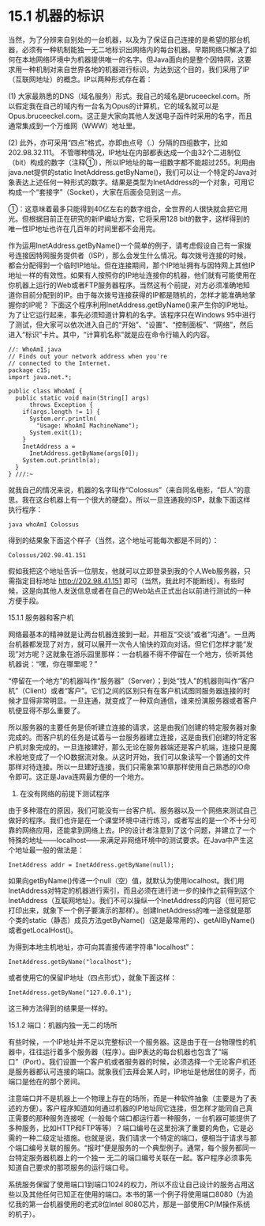 # 15.1 机器的标识

当然，为了分辨来自别处的一台机器，以及为了保证自己连接的是希望的那台机器，必须有一种机制能独一无二地标识出网络内的每台机器。早期网络只解决了如何在本地网络环境中为机器提供唯一的名字。但Java面向的是整个因特网，这要求用一种机制对来自世界各地的机器进行标识。为达到这个目的，我们采用了IP（互联网地址）的概念。IP以两种形式存在着：

(1) 大家最熟悉的DNS（域名服务）形式。我自己的域名是bruceeckel.com。所以假定我在自己的域内有一台名为Opus的计算机，它的域名就可以是Opus.bruceeckel.com。这正是大家向其他人发送电子函件时采用的名字，而且通常集成到一个万维网（WWW）地址里。

(2) 此外，亦可采用“四点”格式，亦即由点号（.）分隔的四组数字，比如202.98.32.111。
不管哪种情况，IP地址在内部都表达成一个由32个二进制位（bit）构成的数字（注释①），所以IP地址的每一组数字都不能超过255。利用由java.net提供的static InetAddress.getByName()，我们可以让一个特定的Java对象表达上述任何一种形式的数字。结果是类型为InetAddress的一个对象，可用它构成一个“套接字”（Socket），大家在后面会见到这一点。

①：这意味着最多只能得到40亿左右的数字组合，全世界的人很快就会把它用光。但根据目前正在研究的新IP编址方案，它将采用128 bit的数字，这样得到的唯一性IP地址也许在几百年的时间里都不会用完。

作为运用InetAddress.getByName()一个简单的例子，请考虑假设自己有一家拨号连接因特网服务提供者（ISP），那么会发生什么情况。每次拨号连接的时候，都会分配得到一个临时IP地址。但在连接期间，那个IP地址拥有与因特网上其他IP地址一样的有效性。如果有人按照你的IP地址连接你的机器，他们就有可能使用在你机器上运行的Web或者FTP服务器程序。当然这有个前提，对方必须准确地知道你目前分配到的IP。由于每次拨号连接获得的IP都是随机的，怎样才能准确地掌握你的IP呢？
下面这个程序利用InetAddress.getByName()来产生你的IP地址。为了让它运行起来，事先必须知道计算机的名字。该程序只在Windows 95中进行了测试，但大家可以依次进入自己的“开始”、“设置”、“控制面板”、“网络”，然后进入“标识”卡片。其中，“计算机名称”就是应在命令行输入的内容。

```
//: WhoAmI.java
// Finds out your network address when you're 
// connected to the Internet.
package c15;
import java.net.*;

public class WhoAmI {
  public static void main(String[] args) 
      throws Exception {
    if(args.length != 1) {
      System.err.println(
        "Usage: WhoAmI MachineName");
      System.exit(1);
    }
    InetAddress a = 
      InetAddress.getByName(args[0]);
    System.out.println(a);
  }
} ///:~
```

就我自己的情况来说，机器的名字叫作“Colossus”（来自同名电影，“巨人”的意思。我在这台机器上有一个很大的硬盘）。所以一旦连通我的ISP，就象下面这样执行程序：

```
java whoAmI Colossus
```

得到的结果象下面这个样子（当然，这个地址可能每次都是不同的）：

```
Colossus/202.98.41.151
```

假如我把这个地址告诉一位朋友，他就可以立即登录到我的个人Web服务器，只需指定目标地址 http://202.98.41.151 即可（当然，我此时不能断线）。有些时候，这是向其他人发送信息或者在自己的Web站点正式出台以前进行测试的一种方便手段。

15.1.1 服务器和客户机

网络最基本的精神就是让两台机器连接到一起，并相互“交谈”或者“沟通”。一旦两台机器都发现了对方，就可以展开一次令人愉快的双向对话。但它们怎样才能“发现”对方呢？这就象在游乐园里那样：一台机器不得不停留在一个地方，侦听其他机器说：“嘿，你在哪里呢？”

“停留在一个地方”的机器叫作“服务器”（Server）；到处“找人”的机器则叫作“客户机”（Client）或者“客户”。它们之间的区别只有在客户机试图同服务器连接的时候才显得非常明显。一旦连通，就变成了一种双向通信，谁来扮演服务器或者客户机便显得不那么重要了。

所以服务器的主要任务是侦听建立连接的请求，这是由我们创建的特定服务器对象完成的。而客户机的任务是试着与一台服务器建立连接，这是由我们创建的特定客户机对象完成的。一旦连接建好，那么无论在服务器端还是客户机端，连接只是魔术般地变成了一个IO数据流对象。从这时开始，我们可以象读写一个普通的文件那样对待连接。所以一旦建好连接，我们只需象第10章那样使用自己熟悉的IO命令即可。这正是Java连网最方便的一个地方。

1. 在没有网络的前提下测试程序

由于多种潜在的原因，我们可能没有一台客户机、服务器以及一个网络来测试自己做好的程序。我们也许是在一个课堂环境中进行练习，或者写出的是一个不十分可靠的网络应用，还能拿到网络上去。IP的设计者注意到了这个问题，并建立了一个特殊的地址——localhost——来满足非网络环境中的测试要求。在Java中产生这个地址最一般的做法是：

```
InetAddress addr = InetAddress.getByName(null);
```

如果向getByName()传递一个null（空）值，就默认为使用localhost。我们用InetAddress对特定的机器进行索引，而且必须在进行进一步的操作之前得到这个InetAddress（互联网地址）。我们不可以操纵一个InetAddress的内容（但可把它打印出来，就象下一个例子要演示的那样）。创建InetAddress的唯一途径就是那个类的static（静态）成员方法getByName()（这是最常用的）、getAllByName()或者getLocalHost()。

为得到本地主机地址，亦可向其直接传递字符串"localhost"：

```
InetAddress.getByName("localhost");
```

或者使用它的保留IP地址（四点形式），就象下面这样：

```
InetAddress.getByName("127.0.0.1");
```

这三种方法得到的结果是一样的。

15.1.2 端口：机器内独一无二的场所

有些时候，一个IP地址并不足以完整标识一个服务器。这是由于在一台物理性的机器中，往往运行着多个服务器（程序）。由IP表达的每台机器也包含了“端口”（Port）。我们设置一个客户机或者服务器的时候，必须选择一个无论客户机还是服务器都认可连接的端口。就象我们去拜会某人时，IP地址是他居住的房子，而端口是他在的那个房间。

注意端口并不是机器上一个物理上存在的场所，而是一种软件抽象（主要是为了表述的方便）。客户程序知道如何通过机器的IP地址同它连接，但怎样才能同自己真正需要的那种服务连接呢（一般每个端口都运行着一种服务，一台机器可能提供了多种服务，比如HTTP和FTP等等）？端口编号在这里扮演了重要的角色，它是必需的一种二级定址措施。也就是说，我们请求一个特定的端口，便相当于请求与那个端口编号关联的服务。“报时”便是服务的一个典型例子。通常，每个服务都同一台特定服务器机器上的一个独一
无二的端口编号关联在一起。客户程序必须事先知道自己要求的那项服务的运行端口号。

系统服务保留了使用端口1到端口1024的权力，所以不应让自己设计的服务占用这些以及其他任何已知正在使用的端口。本书的第一个例子将使用端口8080（为追忆我的第一台机器使用的老式8位Intel 8080芯片，那是一部使用CP/M操作系统的机子）。
